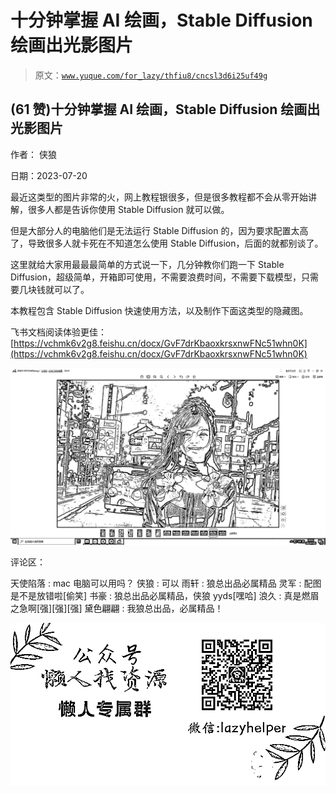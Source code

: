 # 十分钟掌握 AI 绘画，Stable Diffusion 绘画出光影图片

> 原文：[`www.yuque.com/for_lazy/thfiu8/cncsl3d6i25uf49g`](https://www.yuque.com/for_lazy/thfiu8/cncsl3d6i25uf49g)



## (61 赞)十分钟掌握 AI 绘画，Stable Diffusion 绘画出光影图片 

作者： 侠狼 

日期：2023-07-20 

最近这类型的图片非常的火，网上教程银很多，但是很多教程都不会从零开始讲解，很多人都是告诉你使用 Stable Diffusion 就可以做。 

但是大部分人的电脑他们是无法运行 Stable Diffusion 的，因为要求配置太高了，导致很多人就卡死在不知道怎么使用 Stable Diffusion，后面的就都别谈了。 

这里就给大家用最最最简单的方式说一下，几分钟教你们跑一下 Stable Diffusion，超级简单，开箱即可使用，不需要浪费时间，不需要下载模型，只需要几块钱就可以了。 

本教程包含 Stable Diffusion 快速使用方法，以及制作下面这类型的隐藏图。 

飞书文档阅读体验更佳：[https://vchmk6v2g8.feishu.cn/docx/GvF7drKbaoxkrsxnwFNc51whn0K](https://vchmk6v2g8.feishu.cn/docx/GvF7drKbaoxkrsxnwFNc51whn0K) 

![](img/75fa6d514c42ac9952b303a24d6f8766.png) 

评论区： 

天使陷落 : mac 电脑可以用吗？ 侠狼 : 可以 雨轩 : 狼总出品必属精品 灵军 : 配图是不是放错啦[偷笑] 书豪 : 狼总出品必属精品，侠狼 yyds[嘿哈] 浪久 : 真是燃眉之急啊[强][强][强] 黛色翩翩 : 我狼总出品，必属精品！ 

![](img/894d30a529e7c37bcd3392323c99941c.png)  